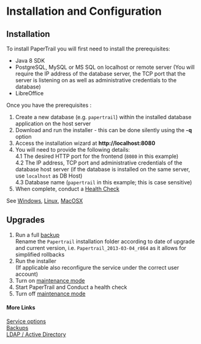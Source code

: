 # Installation and Configuration

## Installation
To install PaperTrail you will first need to install the prerequisites:

* Java 8 SDK
* PostgreSQL, MySQL or MS SQL on localhost or remote server (You will require the IP address of the database server, the TCP port that the server is listening on as well as administrative credentials to the database)
* LibreOffice

Once you have the prerequisites : 

1.  Create a new database (e.g. `papertrail`) within the installed database application on the host server
2.  Download and run the installer - this can be done silently using the **-q** option
3.  Access the installation wizard at **http://localhost:8080**  
4.  You will need to provide the following details:<br>
    4.1  The desired HTTP port for the frontend (`8080` in this example)<br>
    4.2  The IP address, TCP port and administrative credentials of the database host server (if the database is installed on the same server, use `localhost` as DB Host)<br>
    4.3  Database name (`papertrail` in this example; this is case sensitive)
5.  When complete, conduct a [Health Check](../reference/health-text.md)  

See [Windows](Windows.md), 
 [Linux](ubuntu-linux-text.md), [MacOSX](macosx.md) 

## Upgrades

1. Run a full [backup](../configuration/backups-text.md)  
Rename the `Papertrail` installation folder according to date of upgrade and current version, i.e. `Papertrail_2013-03-04_r864` as it allows for simplified rollbacks
1. Run the installer  
(If applicable also reconfigure the service under the correct user account)
1. Turn on [maintenance mode](../reference/maintenance-text.md)
1. Start PaperTrail and Conduct a health check
1. Turn off [maintenance mode](../reference/maintenance-text.md)

#### More Links
[Service options](service.md)  
[Backups](../configuration/backups-text.md)  
[LDAP / Active Directory](../integration/ldap-ad-text.md)


